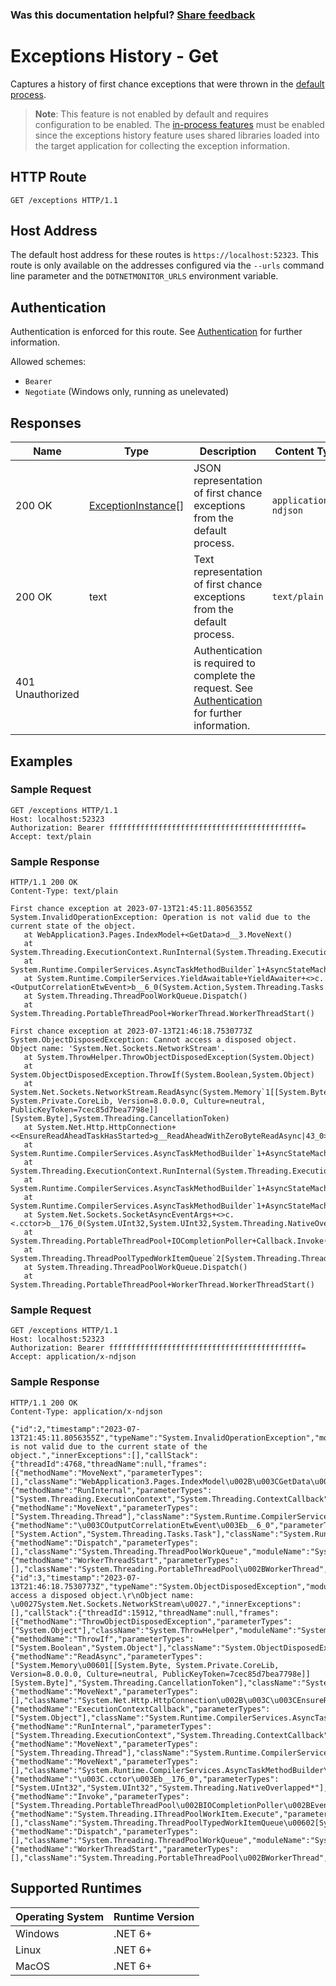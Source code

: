 ### Was this documentation helpful? [Share feedback](https://www.research.net/r/DGDQWXH?src=documentation%2Fapi%exceptions)

# Exceptions History - Get

Captures a history of first chance exceptions that were thrown in the [default process](defaultprocess.md).

>**Note**: This feature is not enabled by default and requires configuration to be enabled. The [in-process features](./../configuration/in-process-features-configuration.md) must be enabled since the exceptions history feature uses shared libraries loaded into the target application for collecting the exception information.

## HTTP Route

```http
GET /exceptions HTTP/1.1
```

## Host Address

The default host address for these routes is `https://localhost:52323`. This route is only available on the addresses configured via the `--urls` command line parameter and the `DOTNETMONITOR_URLS` environment variable.

## Authentication

Authentication is enforced for this route. See [Authentication](./../authentication.md) for further information.

Allowed schemes:
- `Bearer`
- `Negotiate` (Windows only, running as unelevated)

## Responses

| Name | Type | Description | Content Type |
|---|---|---|---|
| 200 OK | [ExceptionInstance](definitions.md#exceptioninstance)[] | JSON representation of first chance exceptions from the default process. | `application/x-ndjson` |
| 200 OK | text | Text representation of first chance exceptions from the default process. | `text/plain` |
| 401 Unauthorized | | Authentication is required to complete the request. See [Authentication](./../authentication.md) for further information. | |

## Examples

### Sample Request

```http
GET /exceptions HTTP/1.1
Host: localhost:52323
Authorization: Bearer fffffffffffffffffffffffffffffffffffffffffff=
Accept: text/plain
```

### Sample Response

```http
HTTP/1.1 200 OK
Content-Type: text/plain

First chance exception at 2023-07-13T21:45:11.8056355Z
System.InvalidOperationException: Operation is not valid due to the current state of the object.
   at WebApplication3.Pages.IndexModel+<GetData>d__3.MoveNext()
   at System.Threading.ExecutionContext.RunInternal(System.Threading.ExecutionContext,System.Threading.ContextCallback,System.Object)
   at System.Runtime.CompilerServices.AsyncTaskMethodBuilder`1+AsyncStateMachineBox`1[System.Runtime.CompilerServices.AsyncTaskMethodBuilder`1+AsyncStateMachineBox`1+TResult,System.Runtime.CompilerServices.AsyncTaskMethodBuilder`1+AsyncStateMachineBox`1+TStateMachine].MoveNext(System.Threading.Thread)
   at System.Runtime.CompilerServices.YieldAwaitable+YieldAwaiter+<>c.<OutputCorrelationEtwEvent>b__6_0(System.Action,System.Threading.Tasks.Task)
   at System.Threading.ThreadPoolWorkQueue.Dispatch()
   at System.Threading.PortableThreadPool+WorkerThread.WorkerThreadStart()

First chance exception at 2023-07-13T21:46:18.7530773Z
System.ObjectDisposedException: Cannot access a disposed object.
Object name: 'System.Net.Sockets.NetworkStream'.
   at System.ThrowHelper.ThrowObjectDisposedException(System.Object)
   at System.ObjectDisposedException.ThrowIf(System.Boolean,System.Object)
   at System.Net.Sockets.NetworkStream.ReadAsync(System.Memory`1[[System.Byte, System.Private.CoreLib, Version=8.0.0.0, Culture=neutral, PublicKeyToken=7cec85d7bea7798e]][System.Byte],System.Threading.CancellationToken)
   at System.Net.Http.HttpConnection+<<EnsureReadAheadTaskHasStarted>g__ReadAheadWithZeroByteReadAsync|43_0>d.MoveNext()
   at System.Runtime.CompilerServices.AsyncTaskMethodBuilder`1+AsyncStateMachineBox`1[System.Runtime.CompilerServices.AsyncTaskMethodBuilder`1+AsyncStateMachineBox`1+TResult,System.Runtime.CompilerServices.AsyncTaskMethodBuilder`1+AsyncStateMachineBox`1+TStateMachine].ExecutionContextCallback(System.Object)
   at System.Threading.ExecutionContext.RunInternal(System.Threading.ExecutionContext,System.Threading.ContextCallback,System.Object)
   at System.Runtime.CompilerServices.AsyncTaskMethodBuilder`1+AsyncStateMachineBox`1[System.Runtime.CompilerServices.AsyncTaskMethodBuilder`1+AsyncStateMachineBox`1+TResult,System.Runtime.CompilerServices.AsyncTaskMethodBuilder`1+AsyncStateMachineBox`1+TStateMachine].MoveNext(System.Threading.Thread)
   at System.Runtime.CompilerServices.AsyncTaskMethodBuilder`1+AsyncStateMachineBox`1[System.Runtime.CompilerServices.AsyncTaskMethodBuilder`1+AsyncStateMachineBox`1+TResult,System.Runtime.CompilerServices.AsyncTaskMethodBuilder`1+AsyncStateMachineBox`1+TStateMachine].MoveNext()
   at System.Net.Sockets.SocketAsyncEventArgs+<>c.<.cctor>b__176_0(System.UInt32,System.UInt32,System.Threading.NativeOverlapped*)
   at System.Threading.PortableThreadPool+IOCompletionPoller+Callback.Invoke(System.Threading.PortableThreadPool+IOCompletionPoller+Event)
   at System.Threading.ThreadPoolTypedWorkItemQueue`2[System.Threading.ThreadPoolTypedWorkItemQueue`2+T,System.Threading.ThreadPoolTypedWorkItemQueue`2+TCallback].System.Threading.IThreadPoolWorkItem.Execute()
   at System.Threading.ThreadPoolWorkQueue.Dispatch()
   at System.Threading.PortableThreadPool+WorkerThread.WorkerThreadStart()
```

### Sample Request

```http
GET /exceptions HTTP/1.1
Host: localhost:52323
Authorization: Bearer fffffffffffffffffffffffffffffffffffffffffff=
Accept: application/x-ndjson
```

### Sample Response

```http
HTTP/1.1 200 OK
Content-Type: application/x-ndjson

{"id":2,"timestamp":"2023-07-13T21:45:11.8056355Z","typeName":"System.InvalidOperationException","moduleName":"System.Private.CoreLib.dll","message":"Operation is not valid due to the current state of the object.","innerExceptions":[],"callStack":{"threadId":4768,"threadName":null,"frames":[{"methodName":"MoveNext","parameterTypes":[],"className":"WebApplication3.Pages.IndexModel\u002B\u003CGetData\u003Ed__3","moduleName":"WebApplication3.dll"},{"methodName":"RunInternal","parameterTypes":["System.Threading.ExecutionContext","System.Threading.ContextCallback","System.Object"],"className":"System.Threading.ExecutionContext","moduleName":"System.Private.CoreLib.dll"},{"methodName":"MoveNext","parameterTypes":["System.Threading.Thread"],"className":"System.Runtime.CompilerServices.AsyncTaskMethodBuilder\u00601\u002BAsyncStateMachineBox\u00601[System.Runtime.CompilerServices.AsyncTaskMethodBuilder\u00601\u002BAsyncStateMachineBox\u00601\u002BTResult,System.Runtime.CompilerServices.AsyncTaskMethodBuilder\u00601\u002BAsyncStateMachineBox\u00601\u002BTStateMachine]","moduleName":"System.Private.CoreLib.dll"},{"methodName":"\u003COutputCorrelationEtwEvent\u003Eb__6_0","parameterTypes":["System.Action","System.Threading.Tasks.Task"],"className":"System.Runtime.CompilerServices.YieldAwaitable\u002BYieldAwaiter\u002B\u003C\u003Ec","moduleName":"System.Private.CoreLib.dll"},{"methodName":"Dispatch","parameterTypes":[],"className":"System.Threading.ThreadPoolWorkQueue","moduleName":"System.Private.CoreLib.dll"},{"methodName":"WorkerThreadStart","parameterTypes":[],"className":"System.Threading.PortableThreadPool\u002BWorkerThread","moduleName":"System.Private.CoreLib.dll"}]}}
{"id":3,"timestamp":"2023-07-13T21:46:18.7530773Z","typeName":"System.ObjectDisposedException","moduleName":"System.Private.CoreLib.dll","message":"Cannot access a disposed object.\r\nObject name: \u0027System.Net.Sockets.NetworkStream\u0027.","innerExceptions":[],"callStack":{"threadId":15912,"threadName":null,"frames":[{"methodName":"ThrowObjectDisposedException","parameterTypes":["System.Object"],"className":"System.ThrowHelper","moduleName":"System.Private.CoreLib.dll"},{"methodName":"ThrowIf","parameterTypes":["System.Boolean","System.Object"],"className":"System.ObjectDisposedException","moduleName":"System.Private.CoreLib.dll"},{"methodName":"ReadAsync","parameterTypes":["System.Memory\u00601[[System.Byte, System.Private.CoreLib, Version=8.0.0.0, Culture=neutral, PublicKeyToken=7cec85d7bea7798e]][System.Byte]","System.Threading.CancellationToken"],"className":"System.Net.Sockets.NetworkStream","moduleName":"System.Net.Sockets.dll"},{"methodName":"MoveNext","parameterTypes":[],"className":"System.Net.Http.HttpConnection\u002B\u003C\u003CEnsureReadAheadTaskHasStarted\u003Eg__ReadAheadWithZeroByteReadAsync|43_0\u003Ed","moduleName":"System.Net.Http.dll"},{"methodName":"ExecutionContextCallback","parameterTypes":["System.Object"],"className":"System.Runtime.CompilerServices.AsyncTaskMethodBuilder\u00601\u002BAsyncStateMachineBox\u00601[System.Runtime.CompilerServices.AsyncTaskMethodBuilder\u00601\u002BAsyncStateMachineBox\u00601\u002BTResult,System.Runtime.CompilerServices.AsyncTaskMethodBuilder\u00601\u002BAsyncStateMachineBox\u00601\u002BTStateMachine]","moduleName":"System.Private.CoreLib.dll"},{"methodName":"RunInternal","parameterTypes":["System.Threading.ExecutionContext","System.Threading.ContextCallback","System.Object"],"className":"System.Threading.ExecutionContext","moduleName":"System.Private.CoreLib.dll"},{"methodName":"MoveNext","parameterTypes":["System.Threading.Thread"],"className":"System.Runtime.CompilerServices.AsyncTaskMethodBuilder\u00601\u002BAsyncStateMachineBox\u00601[System.Runtime.CompilerServices.AsyncTaskMethodBuilder\u00601\u002BAsyncStateMachineBox\u00601\u002BTResult,System.Runtime.CompilerServices.AsyncTaskMethodBuilder\u00601\u002BAsyncStateMachineBox\u00601\u002BTStateMachine]","moduleName":"System.Private.CoreLib.dll"},{"methodName":"MoveNext","parameterTypes":[],"className":"System.Runtime.CompilerServices.AsyncTaskMethodBuilder\u00601\u002BAsyncStateMachineBox\u00601[System.Runtime.CompilerServices.AsyncTaskMethodBuilder\u00601\u002BAsyncStateMachineBox\u00601\u002BTResult,System.Runtime.CompilerServices.AsyncTaskMethodBuilder\u00601\u002BAsyncStateMachineBox\u00601\u002BTStateMachine]","moduleName":"System.Private.CoreLib.dll"},{"methodName":"\u003C.cctor\u003Eb__176_0","parameterTypes":["System.UInt32","System.UInt32","System.Threading.NativeOverlapped*"],"className":"System.Net.Sockets.SocketAsyncEventArgs\u002B\u003C\u003Ec","moduleName":"System.Net.Sockets.dll"},{"methodName":"Invoke","parameterTypes":["System.Threading.PortableThreadPool\u002BIOCompletionPoller\u002BEvent"],"className":"System.Threading.PortableThreadPool\u002BIOCompletionPoller\u002BCallback","moduleName":"System.Private.CoreLib.dll"},{"methodName":"System.Threading.IThreadPoolWorkItem.Execute","parameterTypes":[],"className":"System.Threading.ThreadPoolTypedWorkItemQueue\u00602[System.Threading.ThreadPoolTypedWorkItemQueue\u00602\u002BT,System.Threading.ThreadPoolTypedWorkItemQueue\u00602\u002BTCallback]","moduleName":"System.Private.CoreLib.dll"},{"methodName":"Dispatch","parameterTypes":[],"className":"System.Threading.ThreadPoolWorkQueue","moduleName":"System.Private.CoreLib.dll"},{"methodName":"WorkerThreadStart","parameterTypes":[],"className":"System.Threading.PortableThreadPool\u002BWorkerThread","moduleName":"System.Private.CoreLib.dll"}]}}
```

## Supported Runtimes

| Operating System | Runtime Version |
|---|---|
| Windows | .NET 6+ |
| Linux | .NET 6+ |
| MacOS | .NET 6+ |
